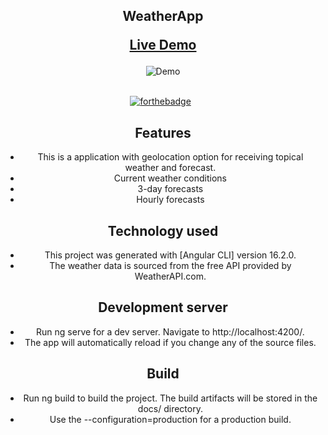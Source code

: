 <h2 align="center">
  WeatherApp<br/>

 [Live Demo](https://weather-app-54ys.onrender.com)
</h2>
<div align="center">
  <img alt="Demo" src="./images/mob-laptop-view.png" />
</div>

<br/>

<center>

[![forthebadge](https://forthebadge.com/images/badges/built-with-love.svg)](https://forthebadge.com) &nbsp;


## Features
- This is a application with geolocation option for receiving topical weather and forecast.
- Current weather conditions 
- 3-day forecasts
- Hourly forecasts
  
## Technology used 
- This project was generated with [Angular CLI] version 16.2.0.
- The weather data is sourced from the free API provided by WeatherAPI.com.

## Development server
- Run ng serve for a dev server. Navigate to http://localhost:4200/.
- The app will automatically reload if you change any of the source files.

## Build
- Run ng build to build the project. The build artifacts will be stored in the docs/ directory. 
- Use the --configuration=production for a production build.